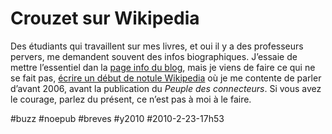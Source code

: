 # Crouzet sur Wikipedia

Des étudiants qui travaillent sur mes livres, et oui il y a des professeurs pervers, me demandent souvent des infos biographiques. J’essaie de mettre l’essentiel dan la [page info du blog](../../page/informations), mais je viens de faire ce qui ne se fait pas, [écrire un début de notule Wikipedia](http://fr.wikipedia.org/wiki/Thierry_Crouzet) où je me contente de parler d’avant 2006, avant la publication du *Peuple des connecteurs*. Si vous avez le courage, parlez du présent, ce n’est pas à moi à le faire.

#buzz #noepub #breves #y2010 #2010-2-23-17h53
